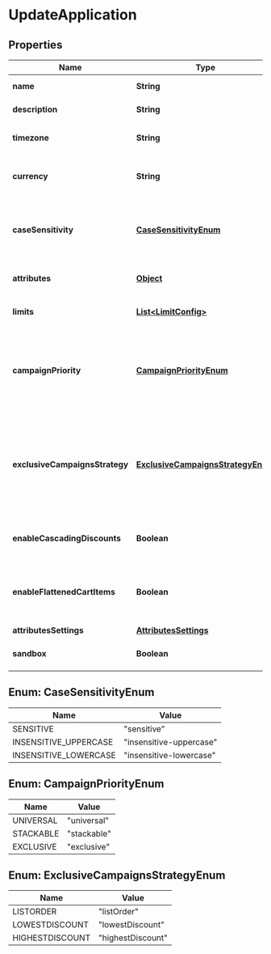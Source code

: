 

# UpdateApplication

## Properties

Name | Type | Description | Notes
------------ | ------------- | ------------- | -------------
**name** | **String** | The name of this application. | 
**description** | **String** | A longer description of the application. |  [optional]
**timezone** | **String** | A string containing an IANA timezone descriptor. | 
**currency** | **String** | A string describing a default currency for new customer sessions. | 
**caseSensitivity** | [**CaseSensitivityEnum**](#CaseSensitivityEnum) | A string indicating how should campaigns in this application deal with case sensitivity on coupon codes. |  [optional]
**attributes** | [**Object**](.md) | Arbitrary properties associated with this campaign |  [optional]
**limits** | [**List&lt;LimitConfig&gt;**](LimitConfig.md) | Default limits for campaigns created in this application |  [optional]
**campaignPriority** | [**CampaignPriorityEnum**](#CampaignPriorityEnum) | Default priority for campaigns created in this application, can be one of (universal, stackable, exclusive). If no value is provided, this is set to \&quot;universal\&quot; |  [optional]
**exclusiveCampaignsStrategy** | [**ExclusiveCampaignsStrategyEnum**](#ExclusiveCampaignsStrategyEnum) | The strategy used when choosing exclusive campaigns for evaluation, can be one of (listOrder, lowestDiscount, highestDiscount). If no value is provided, this is set to \&quot;listOrder\&quot; |  [optional]
**enableCascadingDiscounts** | **Boolean** | Flag indicating if discounts should cascade for this application |  [optional]
**enableFlattenedCartItems** | **Boolean** | Flag indicating if cart items of quantity larger than one should be separated into different items of quantity one |  [optional]
**attributesSettings** | [**AttributesSettings**](AttributesSettings.md) |  |  [optional]
**sandbox** | **Boolean** | Flag indicating if this is a live or sandbox application |  [optional]



## Enum: CaseSensitivityEnum

Name | Value
---- | -----
SENSITIVE | &quot;sensitive&quot;
INSENSITIVE_UPPERCASE | &quot;insensitive-uppercase&quot;
INSENSITIVE_LOWERCASE | &quot;insensitive-lowercase&quot;



## Enum: CampaignPriorityEnum

Name | Value
---- | -----
UNIVERSAL | &quot;universal&quot;
STACKABLE | &quot;stackable&quot;
EXCLUSIVE | &quot;exclusive&quot;



## Enum: ExclusiveCampaignsStrategyEnum

Name | Value
---- | -----
LISTORDER | &quot;listOrder&quot;
LOWESTDISCOUNT | &quot;lowestDiscount&quot;
HIGHESTDISCOUNT | &quot;highestDiscount&quot;



